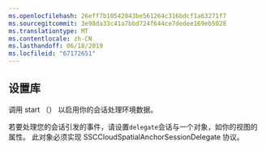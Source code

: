 ```yaml
---
ms.openlocfilehash: 26eff7b10542843be561264c316bdcf1a63271f7
ms.sourcegitcommit: 3e98da33c41a7bbd724f644ce7dedee169eb5028
ms.translationtype: MT
ms.contentlocale: zh-CN
ms.lasthandoff: 06/18/2019
ms.locfileid: "67172651"
---
```

## <a name="setting-up-the-library"></a>设置库

调用 start （） 以启用你的会话处理环境数据。

若要处理您的会话引发的事件，请设置`delegate`会话与一个对象，如你的视图的属性。 此对象必须实现 SSCCloudSpatialAnchorSessionDelegate 协议。
